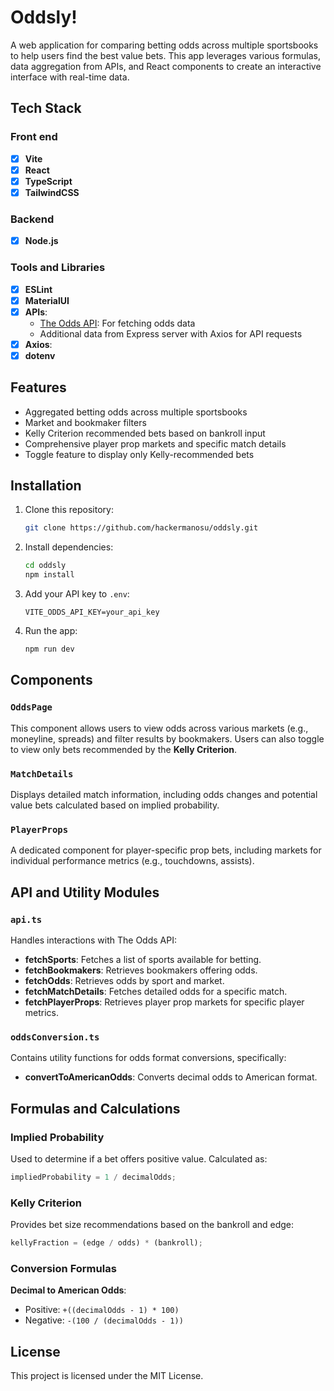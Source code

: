 
# Oddsly!

A web application for comparing betting odds across multiple sportsbooks to help users find the best value bets. This app leverages various formulas, data aggregation from APIs, and React components to create an interactive interface with real-time data.

## Tech Stack

### Front end
- [x] **Vite**
- [x] **React**
- [x] **TypeScript**
- [x] **TailwindCSS**

### Backend
- [x] **Node.js**

### Tools and Libraries
- [x] **ESLint**
- [x] **MaterialUI**
- [x] **APIs**:
  - [The Odds API](https://the-odds-api.com/): For fetching odds data
  - Additional data from Express server with Axios for API requests
- [x] **Axios**:
- [x] **dotenv**

## Features
- Aggregated betting odds across multiple sportsbooks
- Market and bookmaker filters
- Kelly Criterion recommended bets based on bankroll input
- Comprehensive player prop markets and specific match details
- Toggle feature to display only Kelly-recommended bets

## Installation
1. Clone this repository:
   ```bash
   git clone https://github.com/hackermanosu/oddsly.git
   ```
2. Install dependencies:
   ```bash
   cd oddsly
   npm install
   ```
3. Add your API key to `.env`:
   ```plaintext
   VITE_ODDS_API_KEY=your_api_key
   ```
4. Run the app:
   ```bash
   npm run dev
   ```

## Components

### `OddsPage`
This component allows users to view odds across various markets (e.g., moneyline, spreads) and filter results by bookmakers. Users can also toggle to view only bets recommended by the **Kelly Criterion**.

### `MatchDetails`
Displays detailed match information, including odds changes and potential value bets calculated based on implied probability.

### `PlayerProps`
A dedicated component for player-specific prop bets, including markets for individual performance metrics (e.g., touchdowns, assists).

## API and Utility Modules

### `api.ts`
Handles interactions with The Odds API:
- **fetchSports**: Fetches a list of sports available for betting.
- **fetchBookmakers**: Retrieves bookmakers offering odds.
- **fetchOdds**: Retrieves odds by sport and market.
- **fetchMatchDetails**: Fetches detailed odds for a specific match.
- **fetchPlayerProps**: Retrieves player prop markets for specific player metrics.

### `oddsConversion.ts`
Contains utility functions for odds format conversions, specifically:
- **convertToAmericanOdds**: Converts decimal odds to American format.

## Formulas and Calculations

### Implied Probability
Used to determine if a bet offers positive value. Calculated as:
```javascript
impliedProbability = 1 / decimalOdds;
```

### Kelly Criterion
Provides bet size recommendations based on the bankroll and edge:
```javascript
kellyFraction = (edge / odds) * (bankroll);
```

### Conversion Formulas
**Decimal to American Odds**:
- Positive: `+((decimalOdds - 1) * 100)`
- Negative: `-(100 / (decimalOdds - 1))`

## License
This project is licensed under the MIT License.
